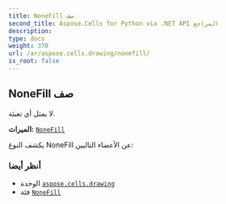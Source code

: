 ```yaml
---
title: NoneFill صف
second_title: Aspose.Cells for Python via .NET API المراجع
description:
type: docs
weight: 370
url: /ar/aspose.cells.drawing/nonefill/
is_root: false
---
```

##  NoneFill صف
لا يمثل أي تعبئة.



**الميراث:** [`NoneFill`](/cells/python-net/ar/aspose.cells.drawing/nonefill)



يكشف النوع NoneFill عن الأعضاء التاليين:


###  أنظر أيضا
* الوحدة [`aspose.cells.drawing`](..)
* فئة [`NoneFill`](/cells/python-net/ar/aspose.cells.drawing/nonefill)
